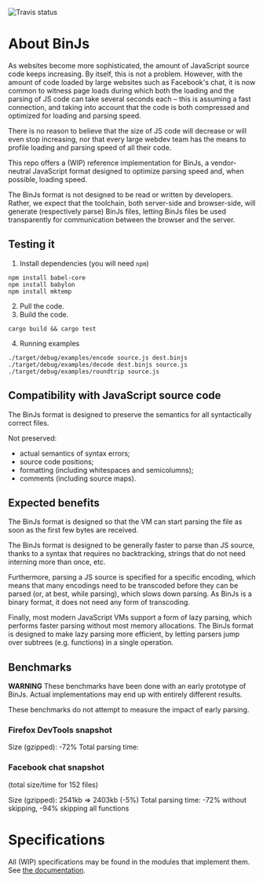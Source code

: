 ![Travis status](https://travis-ci.org/Yoric/binjs-ref.svg?branch=master)

# About BinJs

As websites become more sophisticated, the amount of JavaScript source code keeps
increasing. By itself, this is not a problem. However, with the amount of code
loaded by large websites such as Facebook's chat, it is now common to witness
page loads during which both the loading and the parsing of JS code can take
several seconds each – this is assuming a fast connection, and taking into
account that the code is both compressed and optimized for loading and parsing
speed.

There is no reason to believe that the size of JS code will decrease or will
even stop increasing, nor that every large webdev team has the means to profile
loading and parsing speed of all their code.

This repo offers a (WIP) reference implementation for BinJs, a vendor-neutral
JavaScript format designed to optimize parsing speed and, when possible,
loading speed.

The BinJs format is not designed to be read or written by developers. Rather,
we expect that the toolchain, both server-side and browser-side, will generate
(respectively parse) BinJs files, letting BinJs files be used transparently
for communication between the browser and the server.

## Testing it

1. Install dependencies (you will need `npm`)
```
npm install babel-core
npm install babylon
npm install mktemp
```
2. Pull the code.
3. Build the code.
```
cargo build && cargo test
```
4. Running examples
```
./target/debug/examples/encode source.js dest.binjs
./target/debug/examples/decode dest.binjs source.js
./target/debug/examples/roundtrip source.js
```

## Compatibility with JavaScript source code

The BinJs format is designed to preserve the semantics for all syntactically
correct files.

Not preserved:
- actual semantics of syntax errors;
- source code positions;
- formatting (including whitespaces and semicolumns);
- comments (including source maps).

## Expected benefits

The BinJs format is designed so that the VM can start parsing the file
as soon as the first few bytes are received.

The BinJs format is designed to be generally faster to parse than JS source,
thanks to a syntax that requires no backtracking, strings that do not need
interning more than once, etc.

Furthermore, parsing a JS source is specified for a specific encoding, which
means that many encodings need to be transcoded before they can be parsed
(or, at best, while parsing), which slows down parsing. As BinJs is
a binary format, it does not need any form of transcoding.

Finally, most modern JavaScript VMs support a form of lazy parsing, which
performs faster parsing without most memory allocations. The BinJs format is
designed to make lazy parsing more efficient, by letting parsers jump over
subtrees (e.g. functions) in a single operation.


## Benchmarks

**WARNING** These benchmarks have been done with an early prototype of BinJs.
Actual implementations may end up with entirely different results.

These benchmarks do not attempt to measure the impact of early parsing.

### Firefox DevTools snapshot

Size (gzipped): -72%
Total parsing time:


### Facebook chat snapshot

(total size/time for 152 files)

Size (gzipped): 2541kb => 2403kb (-5%)
Total parsing time:  -72% without skipping, -94% skipping all functions

# Specifications

All (WIP) specifications may be found in the modules that implement them.
See [the documentation](https://binast.github.io/binjs-ref/binjs/index.html).
